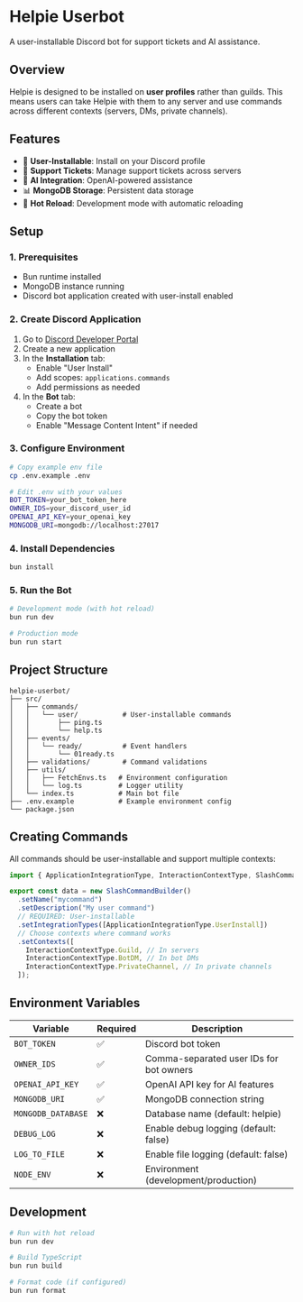 # Helpie Userbot

A user-installable Discord bot for support tickets and AI assistance.

## Overview

Helpie is designed to be installed on **user profiles** rather than guilds. This means users can take Helpie with them to any server and use commands across different contexts (servers, DMs, private channels).

## Features

- 🤖 **User-Installable**: Install on your Discord profile
- 💬 **Support Tickets**: Manage support tickets across servers
- 🤖 **AI Integration**: OpenAI-powered assistance
- 📊 **MongoDB Storage**: Persistent data storage
- 🔄 **Hot Reload**: Development mode with automatic reloading

## Setup

### 1. Prerequisites

- Bun runtime installed
- MongoDB instance running
- Discord bot application created with user-install enabled

### 2. Create Discord Application

1. Go to [Discord Developer Portal](https://discord.com/developers/applications)
2. Create a new application
3. In the **Installation** tab:
   - Enable "User Install"
   - Add scopes: `applications.commands`
   - Add permissions as needed
4. In the **Bot** tab:
   - Create a bot
   - Copy the bot token
   - Enable "Message Content Intent" if needed

### 3. Configure Environment

```bash
# Copy example env file
cp .env.example .env

# Edit .env with your values
BOT_TOKEN=your_bot_token_here
OWNER_IDS=your_discord_user_id
OPENAI_API_KEY=your_openai_key
MONGODB_URI=mongodb://localhost:27017
```

### 4. Install Dependencies

```bash
bun install
```

### 5. Run the Bot

```bash
# Development mode (with hot reload)
bun run dev

# Production mode
bun run start
```

## Project Structure

```
helpie-userbot/
├── src/
│   ├── commands/
│   │   └── user/           # User-installable commands
│   │       ├── ping.ts
│   │       └── help.ts
│   ├── events/
│   │   └── ready/          # Event handlers
│   │       └── 01ready.ts
│   ├── validations/        # Command validations
│   ├── utils/
│   │   ├── FetchEnvs.ts   # Environment configuration
│   │   └── log.ts         # Logger utility
│   └── index.ts           # Main bot file
├── .env.example           # Example environment config
└── package.json
```

## Creating Commands

All commands should be user-installable and support multiple contexts:

```typescript
import { ApplicationIntegrationType, InteractionContextType, SlashCommandBuilder } from "discord.js";

export const data = new SlashCommandBuilder()
  .setName("mycommand")
  .setDescription("My user command")
  // REQUIRED: User-installable
  .setIntegrationTypes([ApplicationIntegrationType.UserInstall])
  // Choose contexts where command works
  .setContexts([
    InteractionContextType.Guild, // In servers
    InteractionContextType.BotDM, // In bot DMs
    InteractionContextType.PrivateChannel, // In private channels
  ]);
```

## Environment Variables

| Variable           | Required | Description                             |
| ------------------ | -------- | --------------------------------------- |
| `BOT_TOKEN`        | ✅       | Discord bot token                       |
| `OWNER_IDS`        | ✅       | Comma-separated user IDs for bot owners |
| `OPENAI_API_KEY`   | ✅       | OpenAI API key for AI features          |
| `MONGODB_URI`      | ✅       | MongoDB connection string               |
| `MONGODB_DATABASE` | ❌       | Database name (default: helpie)         |
| `DEBUG_LOG`        | ❌       | Enable debug logging (default: false)   |
| `LOG_TO_FILE`      | ❌       | Enable file logging (default: false)    |
| `NODE_ENV`         | ❌       | Environment (development/production)    |

## Development

```bash
# Run with hot reload
bun run dev

# Build TypeScript
bun run build

# Format code (if configured)
bun run format
```
